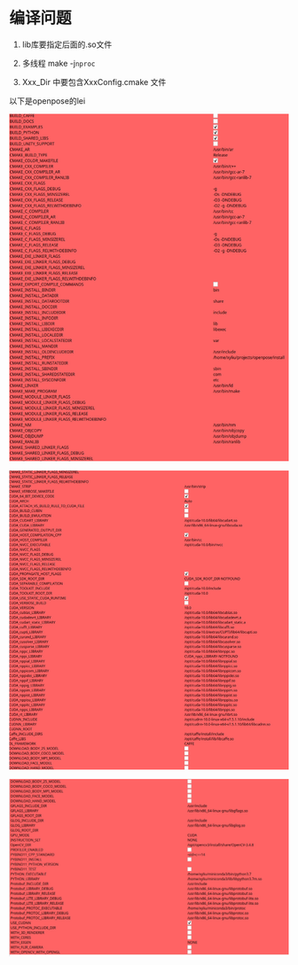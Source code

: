 # 编译问题

 

1. lib库要指定后面的.so文件

2. 多线程
    make -j`nproc`
       
3. Xxx_Dir 中要包含XxxConfig.cmake 文件
    
  
  
以下是openpose的lei  
    
![-w844](media/15718023944243/15753401100759.jpg)

![-w979](media/15718023944243/15753401427022.jpg)

![-w971](media/15718023944243/15753401713559.jpg)
